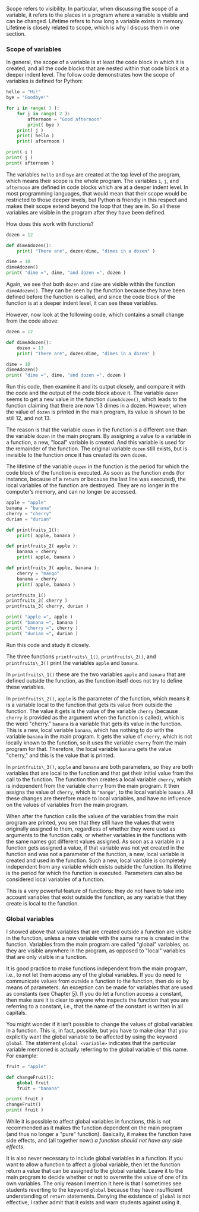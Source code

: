 Scope refers to visibility. In particular, when discussing the scope of
a variable, it refers to the places in a program where a variable is
visible and can be changed. Lifetime refers to how long a variable
exists in memory. Lifetime is closely related to scope, which is why I
discuss them in one section.

### Scope of variables

In general, the scope of a variable is at least the code block in which
it is created, and all the code blocks that are nested within that code
block at a deeper indent level. The follow code demonstrates how the
scope of variables is defined for Python:

```python
hello = "Hi!"
bye = "Goodbye!"

for i in range( 3 ):
    for j in range( 2 ):
        afternoon = "Good afternoon"
        print( bye )
    print( j )
    print( hello )
    print( afternoon )

print( i )
print( j )
print( afternoon )
```

The variables `hello` and `bye` are created at the top level of the
program, which means their scope is the whole program. The variables
`i`, `j`, and `afternoon` are defined in code blocks which are at a
deeper indent level. In most programming languages, that would mean that
their scope would be restricted to those deeper levels, but Python is
friendly in this respect and makes their scope extend beyond the loop
that they are in. So all these variables are visible in the program
after they have been defined.

How does this work with functions?

```python
dozen = 12

def dimeAdozen():
    print( "There are", dozen/dime, "dimes in a dozen" )

dime = 10
dimeAdozen()
print( "dime =", dime, "and dozen =", dozen )
```

Again, we see that both `dozen` and `dime` are visible within the
function `dimeAdozen()`. They can be seen by the function because they
have been defined before the function is called, and since the code
block of the function is at a deeper indent level, it can see these
variables.

However, now look at the following code, which contains a small change
from the code above:

```python
dozen = 12

def dimeAdozen():
    dozen = 13
    print( "There are", dozen/dime, "dimes in a dozen" )

dime = 10
dimeAdozen()
print( "dime =", dime, "and dozen =", dozen )
```

Run this code, then examine it and its output closely, and compare it
with the code and the output of the code block above it. The variable
`dozen` seems to get a new value in the function `dimeAdozen()`, which
leads to the function claiming that there are now 1.3 dimes in a dozen.
However, when the value of `dozen` is printed in the main program, its
value is shown to be still 12, and not 13.

The reason is that the variable `dozen` in the function is a different
one than the variable `dozen` in the main program. By assigning a value
to a variable in a function, a new, "local" variable is created. And
this variable is used for the remainder of the function. The original
variable `dozen` still exists, but is invisible to the function once it
has created its own `dozen`.

The lifetime of the variable `dozen` in the function is the period for
which the code block of the function is executed. As soon as the
function ends (for instance, because of a `return` or because the last
line was executed), the local variables of the function are destroyed.
They are no longer in the computer’s memory, and can no longer be
accessed.

```python
apple = "apple"
banana = "banana"
cherry = "cherry"
durian = "durian"

def printfruits_1():
    print( apple, banana )

def printfruits_2( apple ):
    banana = cherry
    print( apple, banana )

def printfruits_3( apple, banana ):
    cherry = "mango"
    banana = cherry
    print( apple, banana )

printfruits_1()
printfruits_2( cherry )
printfruits_3( cherry, durian )

print( "apple =", apple )
print( "banana =", banana )
print( "cherry =", cherry )
print( "durian =", durian )
```

Run this code and study it closely.

The three functions `printfruits\_1()`, `printfruits\_2()`, and
`printfruits\_3()` print the variables `apple` and `banana`.

In `printfruits\_1()` these are the two variables `apple` and `banana`
that are defined outside the function, as the function itself does not
try to define these variables.

In `printfruits\_2()`, `apple` is the parameter of the function, which
means it is a variable local to the function that gets its value from
outside the function. The value it gets is the value of the variable
`cherry` (because `cherry` is provided as the argument when the function
is called), which is the word "cherry." `banana` is a variable that gets
its value in the function. This is a new, local variable `banana`, which
has nothing to do with the variable `banana` in the main program. It
gets the value of `cherry`, which is not locally known to the function,
so it uses the variable `cherry` from the main program for that.
Therefore, the local variable `banana` gets the value "cherry," and this
is the value that is printed.

In `printfruits\_3()`, `apple` and `banana` are both parameters, so they
are both variables that are local to the function and that get their
initial value from the call to the function. The function then creates a
local variable `cherry`, which is independent from the variable `cherry`
from the main program. It then assigns the value of `cherry`, which is
`"mango"`, to the local variable `banana`. All these changes are
therefore made to local variables, and have no influence on the values
of variables from the main program.

When after the function calls the values of the variables from the main
program are printed, you see that they still have the values that were
originally assigned to them, regardless of whether they were used as
arguments to the function calls, or whether variables in the functions
with the same names got different values assigned. As soon as a variable
in a function gets assigned a value, if that variable was not yet
created in the function and was not a parameter of the function, a new,
local variable is created and used in the function. Such a new, local
variable is completely independent from any variable which exists
outside the function. Its lifetime is the period for which the function
is executed. Parameters can also be considered local variables of a
function.

This is a very powerful feature of functions: they do not have to take
into account variables that exist outside the function, as any variable
that they create is local to the function.

### Global variables

I showed above that variables that are created outside a function are
visible in the function, unless a new variable with the same name is
created in the function. Variables from the main program are called
"global" variables, as they are visible anywhere in the program, as
opposed to "local" variables that are only visible in a function.

It is good practice to make functions independent from the main program,
i.e., to not let them access any of the global variables. If you do need
to communicate values from outside a function to the function, then do
so by means of parameters. An exception can be made for variables that
are used as constants (see Chapter
<a href="#ch:variables" data-reference-type="ref" data-reference="ch:variables">5</a>).
If you do let a function access a constant, then make sure it is clear
to anyone who inspects the function that you are referring to a
constant, i.e., that the name of the constant is written in all
capitals.

You might wonder if it isn’t possible to change the values of global
variables in a function. This is, in fact, possible, but you have to
make clear that you explicitly want the global variable to be affected
by using the keyword `global`. The statement `global <variable>`
indicates that the particular variable mentioned is actually referring
to the global variable of this name. For example:

```python
fruit = "apple"

def changeFruit():
    global fruit
    fruit = "banana"

print( fruit )
changeFruit()
print( fruit )
```

While it is possible to affect global variables in functions, this is
not recommended as it makes the function dependent on the main program
(and thus no longer a "pure" function). Basically, it makes the function
have side effects, and (all together now:) *a function should not have
any side effects*.

It is also never necessary to include global variables in a function. If
you want to allow a function to affect a global variable, then let the
function return a value that can be assigned to the global variable.
Leave it to the main program to decide whether or not to overwrite the
value of one of its own variables. The only reason I mention it here is
that I sometimes see students reverting to the keyword `global` because
they have insufficient understanding of `return` statements. Denying the
existence of `global` is not effective, I rather admit that it exists
and warn students against using it.
